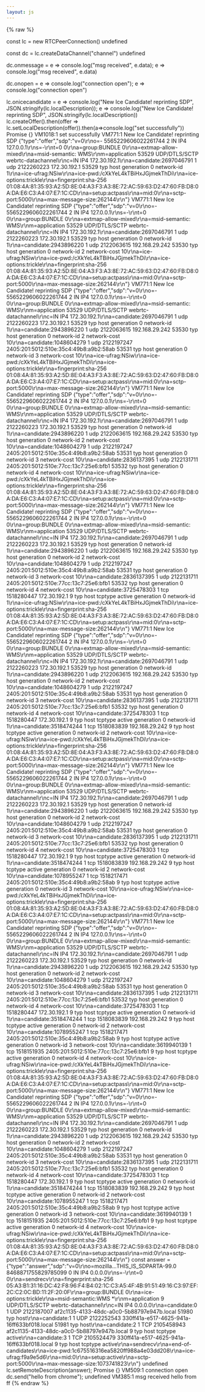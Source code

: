 ```yaml
---
layout: js
---
```


{% raw %} 

const lc = new RTCPeerConnection()
undefined

const dc = lc.createDataChannel("channel")
undefined

dc.onmessage = e  => console.log("msg received", e.data);
e  => console.log("msg received", e.data)

dc.onopen = e => console.log("connection open");
e => console.log("connection open")

lc.onicecandidate = e => console.log("New Ice Candidate! reprinting SDP", JSON.stringify(lc.localDescription));
e => console.log("New Ice Candidate! reprinting SDP", JSON.stringify(lc.localDescription))
lc.createOffer().then(offer => lc.setLocalDescription(offer)).then(a=>console.log("set successfully"))
Promise {<pending>}
VM1018:1 set successfully
VM771:1 New Ice Candidate! reprinting SDP {"type":"offer","sdp":"v=0\r\no=- 5565229606022261744 2 IN IP4 127.0.0.1\r\ns=-\r\nt=0 0\r\na=group:BUNDLE 0\r\na=extmap-allow-mixed\r\na=msid-semantic: WMS\r\nm=application 53529 UDP/DTLS/SCTP webrtc-datachannel\r\nc=IN IP4 172.30.192.1\r\na=candidate:2697046791 1 udp 2122260223 172.30.192.1 53529 typ host generation 0 network-id 1\r\na=ice-ufrag:NSiw\r\na=ice-pwd:/cXkYeL4kTBiHxJGjmekThDi\r\na=ice-options:trickle\r\na=fingerprint:sha-256 01:08:4A:81:35:93:A2:5D:8E:04:A3:F3:A3:8E:72:AC:59:63:D2:47:60:FB:D8:0A:DA:E6:C3:A4:07:E7:1C:CD\r\na=setup:actpass\r\na=mid:0\r\na=sctp-port:5000\r\na=max-message-size:262144\r\n"}
VM771:1 New Ice Candidate! reprinting SDP {"type":"offer","sdp":"v=0\r\no=- 5565229606022261744 2 IN IP4 127.0.0.1\r\ns=-\r\nt=0 0\r\na=group:BUNDLE 0\r\na=extmap-allow-mixed\r\na=msid-semantic: WMS\r\nm=application 53529 UDP/DTLS/SCTP webrtc-datachannel\r\nc=IN IP4 172.30.192.1\r\na=candidate:2697046791 1 udp 2122260223 172.30.192.1 53529 typ host generation 0 network-id 1\r\na=candidate:2943896220 1 udp 2122063615 192.168.29.242 53530 typ host generation 0 network-id 2 network-cost 10\r\na=ice-ufrag:NSiw\r\na=ice-pwd:/cXkYeL4kTBiHxJGjmekThDi\r\na=ice-options:trickle\r\na=fingerprint:sha-256 01:08:4A:81:35:93:A2:5D:8E:04:A3:F3:A3:8E:72:AC:59:63:D2:47:60:FB:D8:0A:DA:E6:C3:A4:07:E7:1C:CD\r\na=setup:actpass\r\na=mid:0\r\na=sctp-port:5000\r\na=max-message-size:262144\r\n"}
VM771:1 New Ice Candidate! reprinting SDP {"type":"offer","sdp":"v=0\r\no=- 5565229606022261744 2 IN IP4 127.0.0.1\r\ns=-\r\nt=0 0\r\na=group:BUNDLE 0\r\na=extmap-allow-mixed\r\na=msid-semantic: WMS\r\nm=application 53529 UDP/DTLS/SCTP webrtc-datachannel\r\nc=IN IP4 172.30.192.1\r\na=candidate:2697046791 1 udp 2122260223 172.30.192.1 53529 typ host generation 0 network-id 1\r\na=candidate:2943896220 1 udp 2122063615 192.168.29.242 53530 typ host generation 0 network-id 2 network-cost 10\r\na=candidate:1048604279 1 udp 2122197247 2405:201:5012:510e:35c4:49b8:a9b2:58ab 53531 typ host generation 0 network-id 3 network-cost 10\r\na=ice-ufrag:NSiw\r\na=ice-pwd:/cXkYeL4kTBiHxJGjmekThDi\r\na=ice-options:trickle\r\na=fingerprint:sha-256 01:08:4A:81:35:93:A2:5D:8E:04:A3:F3:A3:8E:72:AC:59:63:D2:47:60:FB:D8:0A:DA:E6:C3:A4:07:E7:1C:CD\r\na=setup:actpass\r\na=mid:0\r\na=sctp-port:5000\r\na=max-message-size:262144\r\n"}
VM771:1 New Ice Candidate! reprinting SDP {"type":"offer","sdp":"v=0\r\no=- 5565229606022261744 2 IN IP4 127.0.0.1\r\ns=-\r\nt=0 0\r\na=group:BUNDLE 0\r\na=extmap-allow-mixed\r\na=msid-semantic: WMS\r\nm=application 53529 UDP/DTLS/SCTP webrtc-datachannel\r\nc=IN IP4 172.30.192.1\r\na=candidate:2697046791 1 udp 2122260223 172.30.192.1 53529 typ host generation 0 network-id 1\r\na=candidate:2943896220 1 udp 2122063615 192.168.29.242 53530 typ host generation 0 network-id 2 network-cost 10\r\na=candidate:1048604279 1 udp 2122197247 2405:201:5012:510e:35c4:49b8:a9b2:58ab 53531 typ host generation 0 network-id 3 network-cost 10\r\na=candidate:2836137395 1 udp 2122131711 2405:201:5012:510e:77cc:13c7:25e6:bfb1 53532 typ host generation 0 network-id 4 network-cost 10\r\na=ice-ufrag:NSiw\r\na=ice-pwd:/cXkYeL4kTBiHxJGjmekThDi\r\na=ice-options:trickle\r\na=fingerprint:sha-256 01:08:4A:81:35:93:A2:5D:8E:04:A3:F3:A3:8E:72:AC:59:63:D2:47:60:FB:D8:0A:DA:E6:C3:A4:07:E7:1C:CD\r\na=setup:actpass\r\na=mid:0\r\na=sctp-port:5000\r\na=max-message-size:262144\r\n"}
VM771:1 New Ice Candidate! reprinting SDP {"type":"offer","sdp":"v=0\r\no=- 5565229606022261744 2 IN IP4 127.0.0.1\r\ns=-\r\nt=0 0\r\na=group:BUNDLE 0\r\na=extmap-allow-mixed\r\na=msid-semantic: WMS\r\nm=application 53529 UDP/DTLS/SCTP webrtc-datachannel\r\nc=IN IP4 172.30.192.1\r\na=candidate:2697046791 1 udp 2122260223 172.30.192.1 53529 typ host generation 0 network-id 1\r\na=candidate:2943896220 1 udp 2122063615 192.168.29.242 53530 typ host generation 0 network-id 2 network-cost 10\r\na=candidate:1048604279 1 udp 2122197247 2405:201:5012:510e:35c4:49b8:a9b2:58ab 53531 typ host generation 0 network-id 3 network-cost 10\r\na=candidate:2836137395 1 udp 2122131711 2405:201:5012:510e:77cc:13c7:25e6:bfb1 53532 typ host generation 0 network-id 4 network-cost 10\r\na=candidate:3725478303 1 tcp 1518280447 172.30.192.1 9 typ host tcptype active generation 0 network-id 1\r\na=ice-ufrag:NSiw\r\na=ice-pwd:/cXkYeL4kTBiHxJGjmekThDi\r\na=ice-options:trickle\r\na=fingerprint:sha-256 01:08:4A:81:35:93:A2:5D:8E:04:A3:F3:A3:8E:72:AC:59:63:D2:47:60:FB:D8:0A:DA:E6:C3:A4:07:E7:1C:CD\r\na=setup:actpass\r\na=mid:0\r\na=sctp-port:5000\r\na=max-message-size:262144\r\n"}
VM771:1 New Ice Candidate! reprinting SDP {"type":"offer","sdp":"v=0\r\no=- 5565229606022261744 2 IN IP4 127.0.0.1\r\ns=-\r\nt=0 0\r\na=group:BUNDLE 0\r\na=extmap-allow-mixed\r\na=msid-semantic: WMS\r\nm=application 53529 UDP/DTLS/SCTP webrtc-datachannel\r\nc=IN IP4 172.30.192.1\r\na=candidate:2697046791 1 udp 2122260223 172.30.192.1 53529 typ host generation 0 network-id 1\r\na=candidate:2943896220 1 udp 2122063615 192.168.29.242 53530 typ host generation 0 network-id 2 network-cost 10\r\na=candidate:1048604279 1 udp 2122197247 2405:201:5012:510e:35c4:49b8:a9b2:58ab 53531 typ host generation 0 network-id 3 network-cost 10\r\na=candidate:2836137395 1 udp 2122131711 2405:201:5012:510e:77cc:13c7:25e6:bfb1 53532 typ host generation 0 network-id 4 network-cost 10\r\na=candidate:3725478303 1 tcp 1518280447 172.30.192.1 9 typ host tcptype active generation 0 network-id 1\r\na=candidate:3518474244 1 tcp 1518083839 192.168.29.242 9 typ host tcptype active generation 0 network-id 2 network-cost 10\r\na=ice-ufrag:NSiw\r\na=ice-pwd:/cXkYeL4kTBiHxJGjmekThDi\r\na=ice-options:trickle\r\na=fingerprint:sha-256 01:08:4A:81:35:93:A2:5D:8E:04:A3:F3:A3:8E:72:AC:59:63:D2:47:60:FB:D8:0A:DA:E6:C3:A4:07:E7:1C:CD\r\na=setup:actpass\r\na=mid:0\r\na=sctp-port:5000\r\na=max-message-size:262144\r\n"}
VM771:1 New Ice Candidate! reprinting SDP {"type":"offer","sdp":"v=0\r\no=- 5565229606022261744 2 IN IP4 127.0.0.1\r\ns=-\r\nt=0 0\r\na=group:BUNDLE 0\r\na=extmap-allow-mixed\r\na=msid-semantic: WMS\r\nm=application 53529 UDP/DTLS/SCTP webrtc-datachannel\r\nc=IN IP4 172.30.192.1\r\na=candidate:2697046791 1 udp 2122260223 172.30.192.1 53529 typ host generation 0 network-id 1\r\na=candidate:2943896220 1 udp 2122063615 192.168.29.242 53530 typ host generation 0 network-id 2 network-cost 10\r\na=candidate:1048604279 1 udp 2122197247 2405:201:5012:510e:35c4:49b8:a9b2:58ab 53531 typ host generation 0 network-id 3 network-cost 10\r\na=candidate:2836137395 1 udp 2122131711 2405:201:5012:510e:77cc:13c7:25e6:bfb1 53532 typ host generation 0 network-id 4 network-cost 10\r\na=candidate:3725478303 1 tcp 1518280447 172.30.192.1 9 typ host tcptype active generation 0 network-id 1\r\na=candidate:3518474244 1 tcp 1518083839 192.168.29.242 9 typ host tcptype active generation 0 network-id 2 network-cost 10\r\na=candidate:1078955247 1 tcp 1518217471 2405:201:5012:510e:35c4:49b8:a9b2:58ab 9 typ host tcptype active generation 0 network-id 3 network-cost 10\r\na=ice-ufrag:NSiw\r\na=ice-pwd:/cXkYeL4kTBiHxJGjmekThDi\r\na=ice-options:trickle\r\na=fingerprint:sha-256 01:08:4A:81:35:93:A2:5D:8E:04:A3:F3:A3:8E:72:AC:59:63:D2:47:60:FB:D8:0A:DA:E6:C3:A4:07:E7:1C:CD\r\na=setup:actpass\r\na=mid:0\r\na=sctp-port:5000\r\na=max-message-size:262144\r\n"}
VM771:1 New Ice Candidate! reprinting SDP {"type":"offer","sdp":"v=0\r\no=- 5565229606022261744 2 IN IP4 127.0.0.1\r\ns=-\r\nt=0 0\r\na=group:BUNDLE 0\r\na=extmap-allow-mixed\r\na=msid-semantic: WMS\r\nm=application 53529 UDP/DTLS/SCTP webrtc-datachannel\r\nc=IN IP4 172.30.192.1\r\na=candidate:2697046791 1 udp 2122260223 172.30.192.1 53529 typ host generation 0 network-id 1\r\na=candidate:2943896220 1 udp 2122063615 192.168.29.242 53530 typ host generation 0 network-id 2 network-cost 10\r\na=candidate:1048604279 1 udp 2122197247 2405:201:5012:510e:35c4:49b8:a9b2:58ab 53531 typ host generation 0 network-id 3 network-cost 10\r\na=candidate:2836137395 1 udp 2122131711 2405:201:5012:510e:77cc:13c7:25e6:bfb1 53532 typ host generation 0 network-id 4 network-cost 10\r\na=candidate:3725478303 1 tcp 1518280447 172.30.192.1 9 typ host tcptype active generation 0 network-id 1\r\na=candidate:3518474244 1 tcp 1518083839 192.168.29.242 9 typ host tcptype active generation 0 network-id 2 network-cost 10\r\na=candidate:1078955247 1 tcp 1518217471 2405:201:5012:510e:35c4:49b8:a9b2:58ab 9 typ host tcptype active generation 0 network-id 3 network-cost 10\r\na=candidate:3619940139 1 tcp 1518151935 2405:201:5012:510e:77cc:13c7:25e6:bfb1 9 typ host tcptype active generation 0 network-id 4 network-cost 10\r\na=ice-ufrag:NSiw\r\na=ice-pwd:/cXkYeL4kTBiHxJGjmekThDi\r\na=ice-options:trickle\r\na=fingerprint:sha-256 01:08:4A:81:35:93:A2:5D:8E:04:A3:F3:A3:8E:72:AC:59:63:D2:47:60:FB:D8:0A:DA:E6:C3:A4:07:E7:1C:CD\r\na=setup:actpass\r\na=mid:0\r\na=sctp-port:5000\r\na=max-message-size:262144\r\n"}
VM771:1 New Ice Candidate! reprinting SDP {"type":"offer","sdp":"v=0\r\no=- 5565229606022261744 2 IN IP4 127.0.0.1\r\ns=-\r\nt=0 0\r\na=group:BUNDLE 0\r\na=extmap-allow-mixed\r\na=msid-semantic: WMS\r\nm=application 53529 UDP/DTLS/SCTP webrtc-datachannel\r\nc=IN IP4 172.30.192.1\r\na=candidate:2697046791 1 udp 2122260223 172.30.192.1 53529 typ host generation 0 network-id 1\r\na=candidate:2943896220 1 udp 2122063615 192.168.29.242 53530 typ host generation 0 network-id 2 network-cost 10\r\na=candidate:1048604279 1 udp 2122197247 2405:201:5012:510e:35c4:49b8:a9b2:58ab 53531 typ host generation 0 network-id 3 network-cost 10\r\na=candidate:2836137395 1 udp 2122131711 2405:201:5012:510e:77cc:13c7:25e6:bfb1 53532 typ host generation 0 network-id 4 network-cost 10\r\na=candidate:3725478303 1 tcp 1518280447 172.30.192.1 9 typ host tcptype active generation 0 network-id 1\r\na=candidate:3518474244 1 tcp 1518083839 192.168.29.242 9 typ host tcptype active generation 0 network-id 2 network-cost 10\r\na=candidate:1078955247 1 tcp 1518217471 2405:201:5012:510e:35c4:49b8:a9b2:58ab 9 typ host tcptype active generation 0 network-id 3 network-cost 10\r\na=candidate:3619940139 1 tcp 1518151935 2405:201:5012:510e:77cc:13c7:25e6:bfb1 9 typ host tcptype active generation 0 network-id 4 network-cost 10\r\na=ice-ufrag:NSiw\r\na=ice-pwd:/cXkYeL4kTBiHxJGjmekThDi\r\na=ice-options:trickle\r\na=fingerprint:sha-256 01:08:4A:81:35:93:A2:5D:8E:04:A3:F3:A3:8E:72:AC:59:63:D2:47:60:FB:D8:0A:DA:E6:C3:A4:07:E7:1C:CD\r\na=setup:actpass\r\na=mid:0\r\na=sctp-port:5000\r\na=max-message-size:262144\r\n"}
const answer = {"type":"answer","sdp":"v=0\r\no=mozilla...THIS_IS_SDPARTA-99.0 8468871755829785099 0 IN IP4 0.0.0.0\r\ns=-\r\nt=0 0\r\na=sendrecv\r\na=fingerprint:sha-256 05:A3:B1:31:16:DC:42:F8:96:F4:B4:02:1C:C3:A5:4F:4B:91:51:49:16:C3:97:EF:2C:C2:0C:BD:11:2F:20:0F\r\na=group:BUNDLE 0\r\na=ice-options:trickle\r\na=msid-semantic:WMS *\r\nm=application 9 UDP/DTLS/SCTP webrtc-datachannel\r\nc=IN IP4 0.0.0.0\r\na=candidate:0 1 UDP 2122187007 af2c1135-4133-48dc-a0c0-5b88797e947b.local 51980 typ host\r\na=candidate:1 1 UDP 2122252543 330ff41a-e517-4625-941a-16ff633bf018.local 51981 typ host\r\na=candidate:2 1 TCP 2105458943 af2c1135-4133-48dc-a0c0-5b88797e947b.local 9 typ host tcptype active\r\na=candidate:3 1 TCP 2105524479 330ff41a-e517-4625-941a-16ff633bf018.local 9 typ host tcptype active\r\na=sendrecv\r\na=end-of-candidates\r\na=ice-pwd:1c675516316ea5820ff988a4e03dd208\r\na=ice-ufrag:f9a9e5d6\r\na=mid:0\r\na=setup:active\r\na=sctp-port:5000\r\na=max-message-size:1073741823\r\n"}
undefined
lc.setRemoteDescription(answer);
Promise {<pending>}
VM509:1 connection open
dc.send("hello from chrome");
undefined
VM385:1 msg received hello from ff
{% endraw %} 
